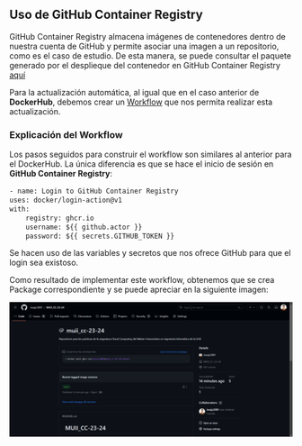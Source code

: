 ## Uso de GitHub Container Registry

GitHub Container Registry almacena imágenes de contenedores dentro de nuestra cuenta de GitHub y permite asociar una imagen a un repositorio, como es el caso de estudio.  De esta manera, se puede consultar el paquete generado por el desplieque del contenedor en GitHub Container Registry [aquí](https://github.com/Josejc2001/MUII_CC-23-24/pkgs/container/muii_cc-23-24)

Para la actualización automática, al igual que en el caso anterior de **DockerHub**, debemos crear un [Workflow](../../.github/workflows/github-container-registry.yml) que nos permita realizar esta actualización.

### Explicación del Workflow
Los pasos seguidos para construir el workflow son similares al anterior para el DockerHub. La única diferencia es que se hace el inicio de sesión en **GitHub Container Registry**:

```
- name: Login to GitHub Container Registry
uses: docker/login-action@v1
with:
    registry: ghcr.io
    username: ${{ github.actor }}
    password: ${{ secrets.GITHUB_TOKEN }}
```

Se hacen uso de las variables y secretos que nos ofrece GitHub para que el login sea existoso.

Como resultado de implementar este workflow, obtenemos que se crea Package correspondiente y se puede apreciar en la siguiente imagen: 

![Package ghcr](../imgs/package-ghcr.png)
